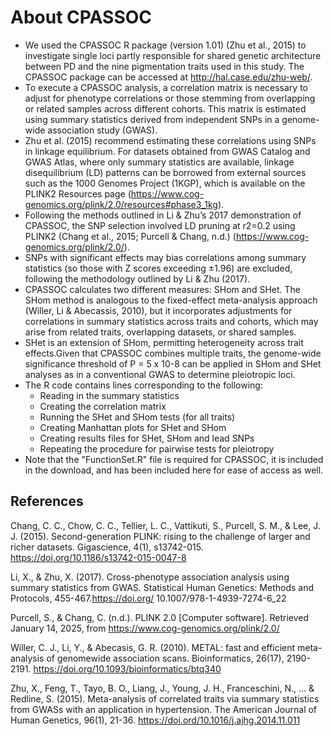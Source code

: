 # About CPASSOC

- We used the CPASSOC R package (version 1.01) (Zhu et al., 2015) to investigate single loci partly responsible for shared genetic architecture between PD and the nine pigmentation traits used in this study.  The CPASSOC package can be accessed at http://hal.case.edu/zhu-web/.
- To execute a CPASSOC analysis, a correlation matrix is necessary to adjust for phenotype correlations or those stemming from overlapping or related samples across different cohorts.  This matrix is estimated using summary statistics derived from independent SNPs in a genome-wide association study (GWAS).
- Zhu et al. (2015) recommend estimating these correlations using SNPs in linkage equilibrium. For datasets obtained from GWAS Catalog and GWAS Atlas, where only summary statistics are available, linkage disequilibrium (LD) patterns can be borrowed from external sources such as the 1000 Genomes Project (1KGP), which is available on the PLINK2 Resources page (https://www.cog-genomics.org/plink/2.0/resources#phase3_1kg).
- Following the methods outlined in Li & Zhu’s 2017 demonstration of CPASSOC, the SNP selection involved LD pruning at r2=0.2 using PLINK2 (Chang et al., 2015; Purcell & Chang, n.d.) (https://www.cog-genomics.org/plink/2.0/).
- SNPs with significant effects may bias correlations among summary statistics (so those with Z scores exceeding ±1.96) are excluded, following the methodology outlined by Li & Zhu (2017).
- CPASSOC calculates two different measures: SHom and SHet.  The SHom method is analogous to the fixed-effect meta-analysis approach (Willer, Li & Abecassis, 2010), but it incorporates adjustments for correlations in summary statistics across traits and cohorts, which may arise from related traits, overlapping datasets, or shared samples.
- SHet is an extension of SHom, permitting heterogeneity across trait effects.Given that CPASSOC combines multiple traits, the genome-wide significance threshold of P = 5 x 10-8 can be applied in SHom and SHet analyses as in a conventional GWAS to determine pleiotropic loci.
- The R code contains lines corresponding to the following:
  - Reading in the summary statistics
  - Creating the correlation matrix
  - Running the SHet and SHom tests (for all traits)
  - Creating Manhattan plots for SHet and SHom
  - Creating results files for SHet, SHom and lead SNPs
  - Repeating the procedure for pairwise tests for pleiotropy
- Note that the "FunctionSet.R" file is required for CPASSOC, it is included in the download, and has been included here for ease of access as well.

## References

Chang, C. C., Chow, C. C., Tellier, L. C., Vattikuti, S., Purcell, S. M., & Lee, J. J. (2015). Second-generation PLINK: rising to the challenge of larger and richer datasets. Gigascience, 4(1), s13742-015.  https://doi.org/10.1186/s13742-015-0047-8

Li, X., & Zhu, X. (2017). Cross-phenotype association analysis using summary statistics from GWAS. Statistical Human Genetics: Methods and Protocols, 455-467.https://doi.org/ 10.1007/978-1-4939-7274-6_22

Purcell, S., & Chang, C. (n.d.). PLINK 2.0 [Computer software]. Retrieved January 14, 2025, from https://www.cog-genomics.org/plink/2.0/

Willer, C. J., Li, Y., & Abecasis, G. R. (2010). METAL: fast and efficient meta-analysis of genomewide association scans. Bioinformatics, 26(17), 2190-2191.  https://doi.org/10.1093/bioinformatics/btq340

Zhu, X., Feng, T., Tayo, B. O., Liang, J., Young, J. H., Franceschini, N., ... & Redline, S. (2015). Meta-analysis of correlated traits via summary statistics from GWASs with an application in hypertension. The American Journal of Human Genetics, 96(1), 21-36.  https://doi.ord/10.1016/j.ajhg.2014.11.011



